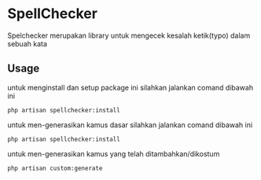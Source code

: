 # SpellChecker

Spelchecker merupakan library untuk mengecek kesalah ketik(typo) dalam sebuah kata

## Usage

untuk menginstall dan setup package ini silahkan jalankan comand dibawah ini

    php artisan spellchecker:install

untuk men-generasikan kamus dasar silahkan jalankan comand dibawah ini

    php artisan spellchecker:install

untuk men-generasikan kamus yang telah ditambahkan/dikostum

    php artisan custom:generate
